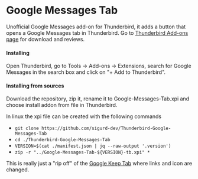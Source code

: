 # Google Messages Tab
Unofficial Google Messages add-on for Thunderbird, it adds a button that opens a Google Messages tab in Thunderbird.
Go to [Thunderbird Add-ons page](https://addons.thunderbird.net/thunderbird/addon/google-messages-tab) for download and reviews.

#### Installing 
Open Thunderbird, go to Tools -> Add-ons -> Extensions, search for Google Messages in the search box and click on "+ Add to Thunderbird".

#### Installing from sources
Download the repository, zip it, rename it to Google-Messages-Tab.xpi and choose install addon from file in Thunderbird.

In linux the xpi file can be created with the following commands
* `git clone https://github.com/sigurd-dev/Thunderbird-Google-Messages-Tab`
* `cd ./Thunderbird-Google-Messages-Tab`
* `VERSION=$(cat ./manifest.json | jq --raw-output '.version')`
* `zip -r "../Google-Messages-Tab-${VERSION}-tb.xpi" *`

This is really just a "rip off" of the [Google Keep Tab](https://github.com/Garoe/Thunderbird-Google-Keep-Tab)
where links and icon are changed.
